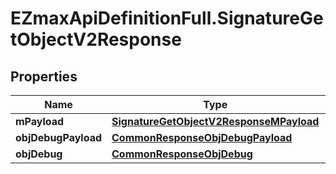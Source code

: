 # EZmaxApiDefinitionFull.SignatureGetObjectV2Response

## Properties

Name | Type | Description | Notes
------------ | ------------- | ------------- | -------------
**mPayload** | [**SignatureGetObjectV2ResponseMPayload**](SignatureGetObjectV2ResponseMPayload.md) |  | 
**objDebugPayload** | [**CommonResponseObjDebugPayload**](CommonResponseObjDebugPayload.md) |  | [optional] 
**objDebug** | [**CommonResponseObjDebug**](CommonResponseObjDebug.md) |  | [optional] 


